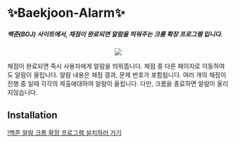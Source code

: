 # ✨Baekjoon-Alarm✨  


##### _백준(BOJ) 사이트에서, 채점이 완료되면 알람을 띄워주는 크롬 확장 프로그램 입니다._  
<p align="center"><img src="https://user-images.githubusercontent.com/55649302/175318008-30e5a5b5-c7ae-4d3d-835d-c34f06b601cd.png"></p>
채점이 완료되면 즉시 사용자에게 알람을 띄워줍니다. 채점 중 다른 페이지로 이동하여도 알람이 울립니다.  
알람 내용은 채점 결과, 문제 번호가 포함됩니다.
여러 개의 채점이 진행 중 일때 각각의 제출에대하여 알람이 울립니다.
다만, 크롬을 종료하면 알람이 울리지않습니다.  
 
## Installation
[!백준 알람 크롬 확장 프로그램 설치하러 가기](https://chrome.google.com/webstore/detail/%EB%B0%B1%EC%A4%80-%EC%95%8C%EB%9E%8Cboj-alram/piedmchdfegdhgedliponahpdaniompb?hl=ko)
